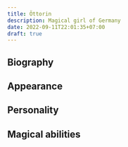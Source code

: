 ```yaml
---
title: Öttorin
description: Magical girl of Germany
date: 2022-09-11T22:01:35+07:00
draft: true
---
```


## Biography

## Appearance

## Personality

## Magical abilities
